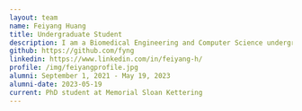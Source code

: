 ```yaml
---
layout: team
name: Feiyang Huang
title: Undergraduate Student
description: I am a Biomedical Engineering and Computer Science undergraduate student at Johns Hopkins University. I am interested in developing computational techniques and machine learning for biology and health. I have worked on the testing of STdeconvolve and the early development of the cell polarization project. I also have an interest in technology entrepreneurship and have co-founded a student start-up in internal hemorrhage diagnostics. I will be pursuing a PhD at the Tri-Institutional Computational Biology and Medicine program in New York City. In my spare time, I love listening to podcasts including Accidental Tech Podcast, 99% Invisible and the Lex Fridman Podcast. 
github: https://github.com/fyng
linkedin: https://www.linkedin.com/in/feiyang-h/
profile: /img/feiyangprofile.jpg
alumni: September 1, 2021 - May 19, 2023
alumni-date: 2023-05-19
current: PhD student at Memorial Sloan Kettering
---
```

